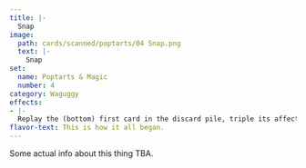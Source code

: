 ```yaml
---
title: |-
  Snap
image: 
  path: cards/scanned/poptarts/04 Snap.png
  text: |-
    Snap
set:
  name: Poptarts & Magic
  number: 4
category: Waguggy
effects: 
- |-
  Replay the (bottom) first card in the discard pile, triple its affect
flavor-text: This is how it all began.
---
```

Some actual info about this thing TBA.
